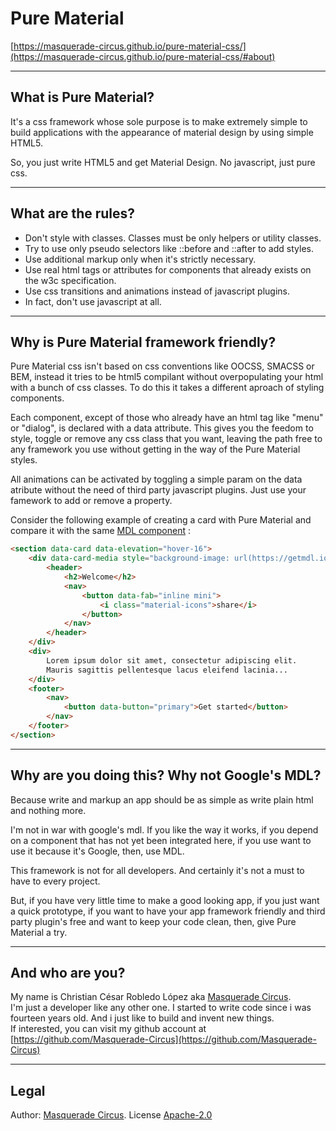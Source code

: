 # Pure Material
[https://masquerade-circus.github.io/pure-material-css/](https://masquerade-circus.github.io/pure-material-css/#about)

* * *

## What is Pure Material?

It's a css framework whose sole purpose is to make extremely simple to build applications with the appearance of material design by using simple HTML5.  

So, you just write HTML5 and get Material Design. No javascript, just pure css.

* * *

## What are the rules?

*   Don't style with classes. Classes must be only helpers or utility classes.
*   Try to use only pseudo selectors like ::before and ::after to add styles.
*   Use additional markup only when it's strictly necessary.
*   Use real html tags or attributes for components that already exists on the w3c specification.
*   Use css transitions and animations instead of javascript plugins.
*   In fact, don't use javascript at all.

* * *

## Why is Pure Material framework friendly?

Pure Material css isn't based on css conventions like OOCSS, SMACSS or BEM, instead it tries to be html5 compilant without overpopulating your html with a bunch of css classes. To do this it takes a different aproach of styling components.  

Each component, except of those who already have an html tag like "menu" or "dialog", is declared with a data attribute. This gives you the feedom to style, toggle or remove any css class that you want, leaving the path free to any framework you use without getting in the way of the Pure Material styles.  

All animations can be activated by toggling a simple param on the data atribute without the need of third party javascript plugins. Just use your famework to add or remove a property.  

Consider the following example of creating a card with Pure Material and compare it with the same [MDL component](https://getmdl.io/components/index.html#cards-section) :  

```html
<section data-card data-elevation="hover-16">
    <div data-card-media style="background-image: url(https://getmdl.io/assets/demos/welcome_card.jpg)">
        <header>
            <h2>Welcome</h2>
            <nav>
                <button data-fab="inline mini">
                    <i class="material-icons">share</i>
                </button>
            </nav>
        </header>
    </div>
    <div>
        Lorem ipsum dolor sit amet, consectetur adipiscing elit.
        Mauris sagittis pellentesque lacus eleifend lacinia...
    </div>
    <footer>
        <nav>
            <button data-button="primary">Get started</button>
        </nav>
    </footer>
</section>
```

* * *

## Why are you doing this? Why not Google's MDL?

Because write and markup an app should be as simple as write plain html and nothing more.  

I'm not in war with google's mdl. If you like the way it works, if you depend on a component that has not yet been integrated here, if you use want to use it because it's Google, then, use MDL.  

This framework is not for all developers. And certainly it's not a must to have to every project.  

But, if you have very little time to make a good looking app, if you just want a quick prototype, if you want to have your app framework friendly and third party plugin's free and want to keep your code clean, then, give Pure Material a try.  

* * *

## And who are you?

My name is Christian César Robledo López aka [Masquerade Circus](http://masquerade-circus.net).  
I'm just a developer like any other one. I started to write code since i was fourteen years old. And i just like to build and invent new things.  
If interested, you can visit my github account at [https://github.com/Masquerade-Circus](https://github.com/Masquerade-Circus)
***
## Legal

Author: [Masquerade Circus](http://masquerade-circus.net). License [Apache-2.0](https://opensource.org/licenses/Apache-2.0)
